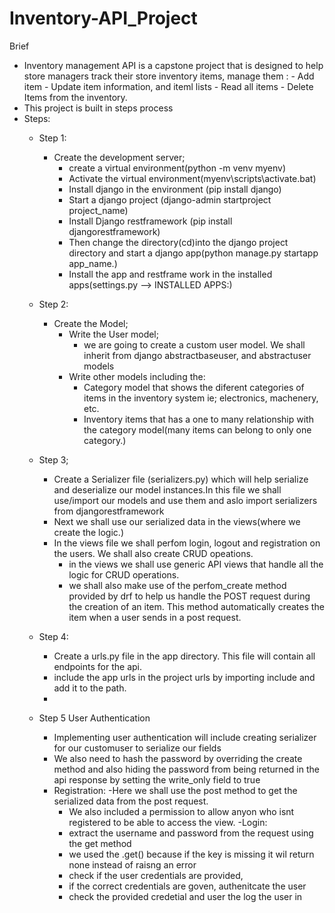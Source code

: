 # Inventory-API_Project
Brief
- Inventory management API is a capstone project that is designed to help store managers track their store inventory items, manage them : 
        - Add item
        - Update item information, and iteml lists
        - Read all items
        - Delete Items from the inventory.
- This project is built in steps process 
- Steps:
    - Step 1:
        - Create the development server;
            - create a virtual environment(python -m venv myenv)
            - Activate the virtual environment(myenv\scripts\activate.bat)
            - Install django in the environment (pip install django)
            - Start a django project (django-admin startproject project_name)
            - Install Django restframework (pip install djangorestframework)
            - Then change the directory(cd)into the django project directory and start a django app(python manage.py startapp app_name.)
            - Install the app and restframe work in the installed apps(settings.py --> INSTALLED APPS:)
    - Step 2:
        - Create the Model;
            - Write the User model;
                - we are going to create a custom user model. We shall inherit from django abstractbaseuser, and abstractuser models
            - Write other models including the:
                - Category model that shows the diferent categories of items in the inventory system ie; electronics, machenery, etc.
                - Inventory items that has a one to many relationship with the category model(many items can belong to only one category.)
                
    - Step 3;
        - Create a Serializer file (serializers.py) which will help serialize and deserialize our model instances.In this file we shall use/import our models and use them and aslo import serializers from djangorestframework
        - Next we shall use our serialized data in the views(where we create the logic.)
        - In the views file we shall perfom login, logout and registration on the users. We shall also create CRUD opeations.
            - in the views we shall use generic API views that handle all the logic for CRUD operations.
            - we shall also make use of the perfom_create method provided by drf to help us handle the POST request during the creation of an item. This method automatically creates the item when a user sends in a post request.
    - Step 4:
        - Create a urls.py file in the app directory. This file will contain all endpoints for the api.
        - include the app urls in the project urls by importing include and add it to the path.
        -
    - Step 5 User Authentication
        - Implementing user authentication will include creating serializer for our customuser to serialize our fields
        - We also need to hash the password by overriding the create method and also hiding the password from being returned in the api response by setting the write_only field to true
        - Registration:
            -Here we shall use the post method to get the serialized data from the post request.
            - We also included a permission to allow anyon who isnt registered to be able to access the view.
        -Login:
            -  extract the username and password from the request using the get method
            - we used the .get() because if the key is missing it wil return none instead of raisng an error
            -  check if the user credentials are provided,
            - if the correct credentials are goven, authenitcate the user
            - check the provided credetial and user the log the user in
            